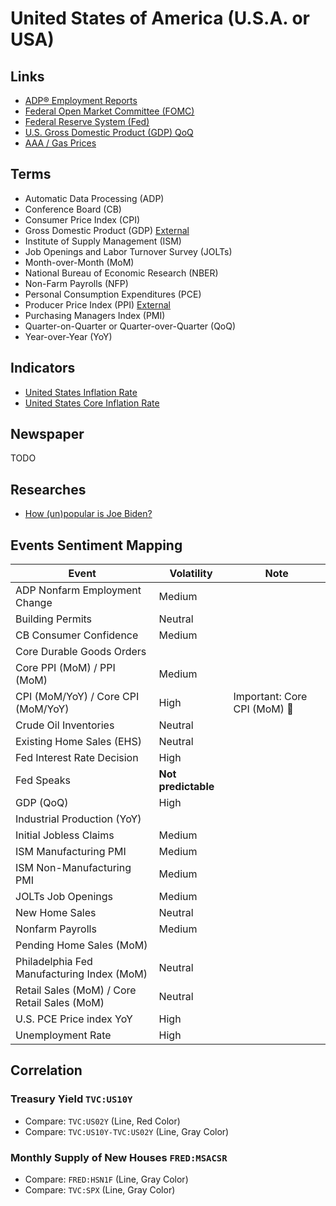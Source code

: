 # United States of America (U.S.A. or USA)

## Links

- [ADP® Employment Reports](https://adpemploymentreport.com/)
- [Federal Open Market Committee (FOMC)](https://federalreserve.gov/monetarypolicy/fomc.htm)
- [Federal Reserve System (Fed)](https://federalreserve.gov/)
- [U.S. Gross Domestic Product (GDP) QoQ](https://investing.com/economic-calendar/gdp-375)
- [AAA / Gas Prices](https://gasprices.aaa.com/)

## Terms

- Automatic Data Processing (ADP)
- Conference Board (CB)
- Consumer Price Index (CPI)
- Gross Domestic Product (GDP) [External](https://investing.com/economic-calendar/gdp-375)
- Institute of Supply Management (ISM)
- Job Openings and Labor Turnover Survey (JOLTs)
- Month-over-Month (MoM)
- National Bureau of Economic Research (NBER)
- Non-Farm Payrolls (NFP)
- Personal Consumption Expenditures (PCE)
- Producer Price Index (PPI) [External](https://investing.com/economic-calendar/ppi-238)
- Purchasing Managers Index (PMI)
- Quarter-on-Quarter or Quarter-over-Quarter (QoQ)
- Year-over-Year (YoY)

## Indicators

- [United States Inflation Rate](https://tradingeconomics.com/united-states/inflation-cpi)
- [United States Core Inflation Rate](https://tradingeconomics.com/united-states/core-inflation-rate)

<!--
Federal Deposit Insurance Corporation (FDIC)
Financial Accounting Standards Board (FASB)
Commodity Futures Trading Commission (CFTC)
-->

## Newspaper

TODO

## Researches

- [How (un)popular is Joe Biden?](https://projects.fivethirtyeight.com/biden-approval-rating/)

## Events Sentiment Mapping

| Event                                        | Volatility          | Note                         |
| -------------------------------------------- | ------------------- | ---------------------------- |
| ADP Nonfarm Employment Change                | Medium              |                              |
| Building Permits                             | Neutral             |                              |
| CB Consumer Confidence                       | Medium              |                              |
| Core Durable Goods Orders                    |                     |                              |
| Core PPI (MoM) / PPI (MoM)                   | Medium              |                              |
| CPI (MoM/YoY) / Core CPI (MoM/YoY)           | High                | Important: Core CPI (MoM) 🌟 |
| Crude Oil Inventories                        | Neutral             |                              |
| Existing Home Sales (EHS)                    | Neutral             |                              |
| Fed Interest Rate Decision                   | High                |                              |
| Fed Speaks                                   | **Not predictable** |                              |
| GDP (QoQ)                                    | High                |                              |
| Industrial Production (YoY)                  |                     |                              |
| Initial Jobless Claims                       | Medium              |                              |
| ISM Manufacturing PMI                        | Medium              |                              |
| ISM Non-Manufacturing PMI                    | Medium              |                              |
| JOLTs Job Openings                           | Medium              |                              |
| New Home Sales                               | Neutral             |                              |
| Nonfarm Payrolls                             | Medium              |                              |
| Pending Home Sales (MoM)                     |                     |                              |
| Philadelphia Fed Manufacturing Index (MoM)   | Neutral             |                              |
| Retail Sales (MoM) / Core Retail Sales (MoM) | Neutral             |                              |
| U.S. PCE Price index YoY                     | High                |                              |
| Unemployment Rate                            | High                |                              |

<!--
| Event                                      | Optimistic Case | Forecast | Previous |
| ------------------------------------------ | --------------- | -------- | -------- |
| Core Retail Sales (MoM) (Aug)              | 🔴              | 0.1%     | 0.4%     |
| Initial Jobless Claims                     | 🟢              | 226K     | 222K     |
| Philadelphia Fed Manufacturing Index (Sep) | 🔴              | 2.8      | 6.2      |
| Retail Sales (MoM) (Aug)                   | 🔴              | 0.2%     | 0.0%     |
-->

## Correlation

### Treasury Yield `TVC:US10Y`

- Compare: `TVC:US02Y` (Line, Red Color)
- Compare: `TVC:US10Y-TVC:US02Y` (Line, Gray Color)

### Monthly Supply of New Houses `FRED:MSACSR`

- Compare: `FRED:HSN1F` (Line, Gray Color)
- Compare: `TVC:SPX` (Line, Gray Color)

<!--
FRED:ICSA vs 1/ECONOMICS:USHMI
NHSPSTOT vs Permits Monthly
30Y Mortgage Rate vs Fed Funds Rate
-->
